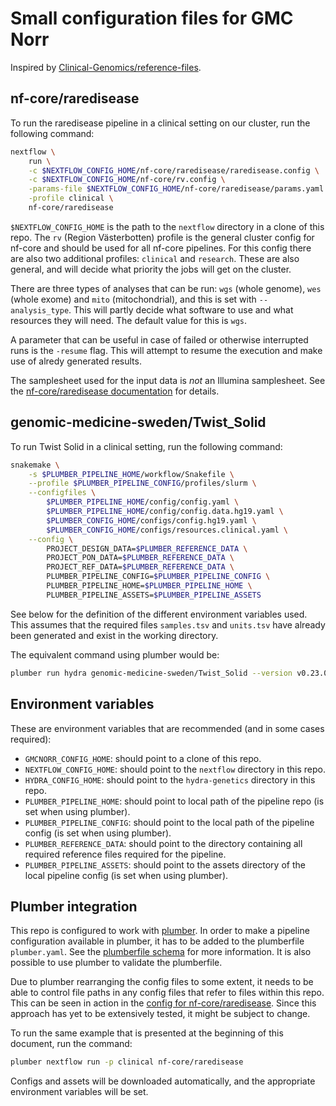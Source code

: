 # Small configuration files for GMC Norr

Inspired by [Clinical-Genomics/reference-files](https://github.com/Clinical-Genomics/reference-files).

## nf-core/raredisease

To run the raredisease pipeline in a clinical setting on our cluster, run the following command:

```bash
nextflow \
    run \
    -c $NEXTFLOW_CONFIG_HOME/nf-core/raredisease/raredisease.config \
    -c $NEXTFLOW_CONFIG_HOME/nf-core/rv.config \
    -params-file $NEXTFLOW_CONFIG_HOME/nf-core/raredisease/params.yaml \
    -profile clinical \
    nf-core/raredisease
```

`$NEXTFLOW_CONFIG_HOME` is the path to the `nextflow` directory in a clone of this repo. The `rv` (Region Västerbotten) profile is the general cluster config for nf-core and should be used for all nf-core pipelines. For this config there are also two additional profiles: `clinical` and `research`. These are also general, and will decide what priority the jobs will get on the cluster.

There are three types of analyses that can be run: `wgs` (whole genome), `wes` (whole exome) and `mito` (mitochondrial), and this is set with `--analysis_type`. This will partly decide what software to use and what resources they will need. The default value for this is `wgs`.

A parameter that can be useful in case of failed or otherwise interrupted runs is the `-resume` flag. This will attempt to resume the execution and make use of alredy generated results.

The samplesheet used for the input data is *not* an Illumina samplesheet. See the [nf-core/raredisease documentation](https://nf-co.re/raredisease/2.2.0/docs/usage#samplesheet) for details.

## genomic-medicine-sweden/Twist_Solid

To run Twist Solid in a clinical setting, run the following command:

```bash
snakemake \
    -s $PLUMBER_PIPELINE_HOME/workflow/Snakefile \
    --profile $PLUMBER_PIPELINE_CONFIG/profiles/slurm \
    --configfiles \
        $PLUMBER_PIPELINE_HOME/config/config.yaml \
        $PLUMBER_PIPELINE_HOME/config/config.data.hg19.yaml \
        $PLUMBER_CONFIG_HOME/configs/config.hg19.yaml \
        $PLUMBER_CONFIG_HOME/configs/resources.clinical.yaml \
    --config \
        PROJECT_DESIGN_DATA=$PLUMBER_REFERENCE_DATA \
        PROJECT_PON_DATA=$PLUMBER_REFERENCE_DATA \
        PROJECT_REF_DATA=$PLUMBER_REFERENCE_DATA \
        PLUMBER_PIPELINE_CONFIG=$PLUMBER_PIPELINE_CONFIG \
        PLUMBER_PIPELINE_HOME=$PLUMBER_PIPELINE_HOME \
        PLUMBER_PIPELINE_ASSETS=$PLUMBER_PIPELINE_ASSETS
```

See below for the definition of the different environment variables used. This assumes that the required files `samples.tsv` and `units.tsv` have already been generated and exist in the working directory.

The equivalent command using plumber would be:

```bash
plumber run hydra genomic-medicine-sweden/Twist_Solid --version v0.23.0 --profile slurm_hg19_clinical
```

## Environment variables

These are environment variables that are recommended (and in some cases required):

- `GMCNORR_CONFIG_HOME`: should point to a clone of this repo.
- `NEXTFLOW_CONFIG_HOME`: should point to the `nextflow` directory in this repo.
- `HYDRA_CONFIG_HOME`: should point to the `hydra-genetics` directory in this repo.
- `PLUMBER_PIPELINE_HOME`: should point to local path of the pipeline repo (is set when using plumber).
- `PLUMBER_PIPELINE_CONFIG`: should point to the local path of the pipeline config (is set when using plumber). 
- `PLUMBER_REFERENCE_DATA`: should point to the directory containing all required reference files required for the pipeline.
- `PLUMBER_PIPELINE_ASSETS`: should point to the assets directory of the local pipeline config (is set when using plumber).

## Plumber integration

This repo is configured to work with [plumber](https://github.com/gmc-norr/plumber).
In order to make a pipeline configuration available in plumber, it has to be added to the plumberfile `plumber.yaml`.
See the [plumberfile schema](https://github.com/gmc-norr/plumber/blob/main/schema/plumber-v1.schema.json) for more information.
It is also possible to use plumber to validate the plumberfile.

Due to plumber rearranging the config files to some extent, it needs to be able to control file paths in any config files that refer to files within this repo.
This can be seen in action in the [config for nf-core/raredisease](./nextflow/nf-core/raredisease/raredisease.config).
Since this approach has yet to be extensively tested, it might be subject to change.

To run the same example that is presented at the beginning of this document, run the command:

```bash
plumber nextflow run -p clinical nf-core/raredisease
```

Configs and assets will be downloaded automatically, and the appropriate environment variables will be set.
